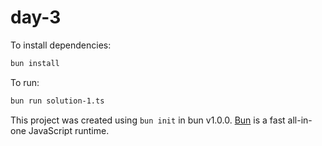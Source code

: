 # day-3

To install dependencies:

```bash
bun install
```

To run:

```bash
bun run solution-1.ts
```

This project was created using `bun init` in bun v1.0.0. [Bun](https://bun.sh) is a fast all-in-one JavaScript runtime.

